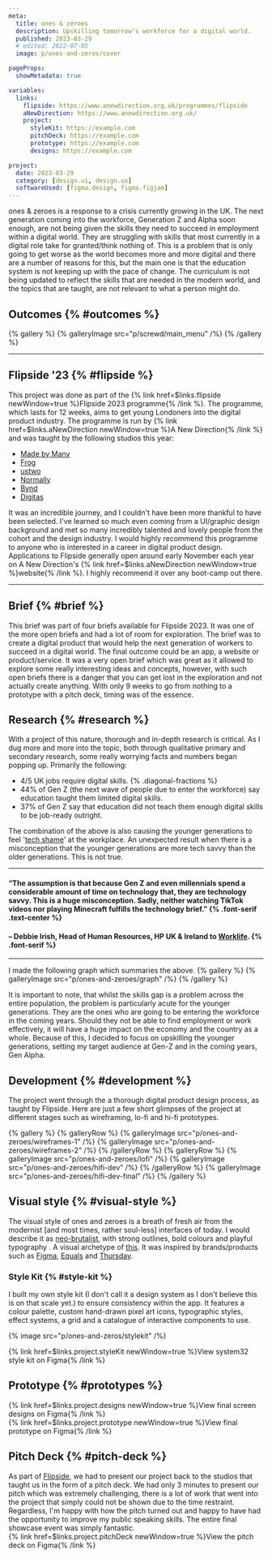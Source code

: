 ```yaml
---
meta:
  title: ones & zeroes
  description: Upskilling tomorrow's workforce for a digital world.
  published: 2023-03-29
  # edited: 2022-07-05
  image: p/ones-and-zeros/cover

pageProps:
  showMetadata: true

variables:
  links:
    flipside: https://www.anewdirection.org.uk/programmes/flipside
    aNewDirection: https://www.anewdirection.org.uk/
    project:
      styleKit: https://example.com
      pitchDeck: https://example.com
      prototype: https://example.com
      designs: https://example.com

project:
  date: 2023-03-29
  category: [design.ui, design.ux]
  softwareUsed: [figma.design, figma.figjam]
---
```


ones & zeroes is a response to a crisis currently growing in the UK. The next generation coming into the workforce, Generation Z and Alpha soon enough, are not being given the skills they need to succeed in employment within a digital world. They are struggling with skills that most currently in a digital role take for granted/think nothing of. This is a problem that is only going to get worse as the world becomes more and more digital and there are a number of reasons for this, but the main one is that the education system is not keeping up with the pace of change. The curriculum is not being updated to reflect the skills that are needed in the modern world, and the topics that are taught, are not relevant to what a person might do.

## Outcomes {% #outcomes %}

{% gallery %}
{% galleryImage src="p/screwd/main_menu" /%}
{% /gallery %}

---

## Flipside '23 {% #flipside %}

This project was done as part of the {% link href=$links.flipside newWindow=true %}Flipside 2023 programme{% /link %}. The programme, which lasts for 12 weeks, aims to get young Londoners into the digital product industry. The programme is run by {% link href=$links.aNewDirection newWindow=true %}A New Direction{% /link %} and was taught by the following studios this year:

- [Made by Many](https://madebymany.com/)
- [Frog](https://www.frog.co/)
- [ustwo](https://ustwo.com/)
- [Normally](https://normally.com/)
- [Bynd](https://bynd.com/)
- [Digitas](https://www.digitas.com/en-gb/)

It was an incredible journey, and I couldn't have been more thankful to have been selected. I've learned so much even coming from a UI/graphic design background and met so many incredibly talented and lovely people from the cohort and the design industry. I would highly recommend this programme to anyone who is interested in a career in digital product design. Applications to Flipside generally open around early November each year on A New Direction's {% link href=$links.aNewDirection newWindow=true %}website{% /link %}. I highly recommend it over any boot-camp out there.

---

## Brief {% #brief %}

This brief was part of four briefs available for Flipside 2023. It was one of the more open briefs and had a lot of room for exploration. The brief was to create a digital product that would help the next generation of workers to succeed in a digital world. The final outcome could be an app, a website or product/service. It was a very open brief which was great as it allowed to explore some really interesting ideas and concepts, however, with such open briefs there is a danger that you can get lost in the exploration and not actually create anything. With only 9 weeks to go from nothing to a prototype with a pitch deck, timing was of the essence.

## Research {% #research %}

With a project of this nature, thorough and in-depth research is critical. As I dug more and more into the topic, both through qualitative primary and secondary research, some really worrying facts and numbers began popping up. Primarily the following:

- 4/5 UK jobs require digital skills. {% .diagonal-fractions %}
- 44% of Gen Z (the next wave of people due to enter the workforce) say education taught them limited digital skills.
- 37% of Gen Z say that education did not teach them enough digital skills to be job-ready outright.

The combination of the above is also causing the younger generations to feel '[tech shame](https://www.businessinsider.com/gen-z-tech-savvy-tech-shame-survey-2022-12?r=US&IR=T)' at the workplace. An unexpected result when there is a misconception that the younger generations are more tech savvy than the older generations. This is not true.

---

#### &ldquo;The assumption is that because Gen Z and even millennials spend a considerable amount of time on technology that, they are technology savvy. This is a huge misconception. Sadly, neither watching TikTok videos nor playing Minecraft fulfills the technology brief.&rdquo; {% .font-serif .text-center %}

#### &ndash; Debbie Irish, Head of Human Resources, HP UK & Ireland to&nbsp;[Worklife](https://www.worklife.news/technology/myth-buster-young-workers-are-not-tech-savvy-in-the-workplace-and-its-a-growing-problem/). {% .font-serif %}

---

I made the following graph which summaries the above.
{% gallery %}
{% galleryImage src="p/ones-and-zeroes/graph" /%}
{% /gallery %}

It is important to note, that whilst the skills gap is a problem across the entire population, the problem is particularly acute for the younger generations. They are the ones who are going to be entering the workforce in the coming years. Should they not be able to find employment or work effectively, it will have a huge impact on the economy and the country as a whole. Because of this, I decided to focus on upskilling the younger generations, setting my target audience at Gen-Z and in the coming years, Gen Alpha.

## Development {% #development %}

The project went through the a thorough digital product design process, as taught by Flipside. Here are just a few short glimpses of the project at different stages such as wireframing, lo-fi and hi-fi prototypes.

{% gallery %}
{% galleryRow %}
{% galleryImage src="p/ones-and-zeroes/wireframes-1" /%}
{% galleryImage src="p/ones-and-zeroes/wireframes-2" /%}
{% /galleryRow %}
{% galleryRow %}
{% galleryImage src="p/ones-and-zeroes/lofi" /%}
{% galleryImage src="p/ones-and-zeroes/hifi-dev" /%}
{% /galleryRow %}
{% galleryImage src="p/ones-and-zeroes/hifi-dev-final" /%}
{% /gallery %}

## Visual style {% #visual-style %}

The visual style of ones and zeroes is a breath of fresh air from the modernist [and most times, rather soul-less] interfaces of today. I would describe it as [neo-brutalist](https://webdesign.tutsplus.com/articles/what-is-the-neubrutalism-web-design-trend--cms-41576), with strong outlines, bold colours and playful typography . A visual archetype of [this](https://open.spotify.com/track/05mAIVLkIWc2d1UBYZBCp8). It was inspired by brands/products such as [Figma](https://www.figma.com/), [Equals](https://equals.app/) and [Thursday](https://www.getthursday.com/).

### Style Kit {% #style-kit %}

I built my own style kit (I don't call it a design system as I don't believe this is on that scale yet.) to ensure consistency within the app. It features a colour palette, custom hand-drawn pixel art icons, typographic styles, effect systems, a grid and a catalogue of interactive components to use.

{% image src="p/ones-and-zeros/stylekit" /%}

{% link href=$links.project.styleKit newWindow=true %}View system32 style kit on Figma{% /link %}

## Prototype {% #prototypes %}

{% link href=$links.project.designs newWindow=true %}View final screen designs on Figma{% /link %}  
{% link href=$links.project.prototype newWindow=true %}View final prototype on Figma{% /link %}

## Pitch Deck {% #pitch-deck %}

As part of [Flipside](#flipside-information), we had to present our project back to the studios that taught us in the form of a pitch deck. We had only 3 minutes to present our pitch which was extremely challenging, there is a lot of work that went into the project that simply could not be shown due to the time restraint. Regardless, I'm happy with how the pitch turned out and happy to have had the opportunity to improve my public speaking skills. The entire final showcase event was simply fantastic.  
{% link href=$links.project.pitchDeck newWindow=true %}View the pitch deck on Figma{% /link %}
